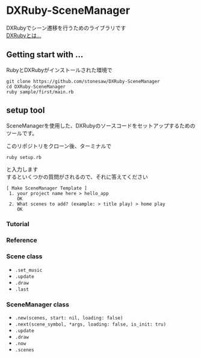 # DXRuby-SceneManager
DXRubyでシーン遷移を行うためのライブラリです  
[DXRubyとは...](http://dxruby.osdn.jp/)
## Getting start with ...
RubyとDXRubyがインストールされた環境で
```
git clone https://github.com/stonesaw/DXRuby-SceneManager
cd DXRuby-SceneManager
ruby sample/first/main.rb
```

## setup tool
SceneManagerを使用した、DXRubyのソースコードをセットアップするためのツールです。

このリポジトリをクローン後、ターミナルで
```
ruby setup.rb
```
と入力します  
するといくつかの質問がされるので、それに答えてください
```
[ Make SceneManager Template ]
 1. your project name here > hello_app
    OK
 2. What scenes to add? (example: > title play) > home play
    OK
```


### Tutorial
### Reference
### Scene class
- `.set_music`
- `.update`
- `.draw`
- `.last`
### SceneManager class
- `.new(scenes, start: nil, loading: false)`
- `.next(scene_symbol, *args, loading: false, is_init: tru)`
- `.update`
- `.draw`
- `.now`
- `.scenes`